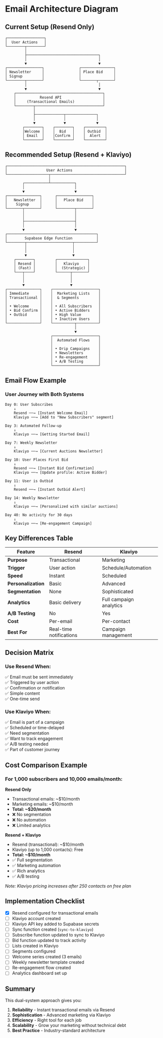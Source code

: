 # Email Architecture Diagram

## Current Setup (Resend Only)

```
┌─────────────────┐
│  User Actions   │
└────────┬────────┘
         │
         ├─────────────────────────────────┐
         │                                 │
         ▼                                 ▼
┌────────────────┐                ┌───────────────┐
│ Newsletter     │                │ Place Bid     │
│ Signup         │                │               │
└────────┬───────┘                └───────┬───────┘
         │                                 │
         ▼                                 ▼
    ┌────────────────────────────────────────┐
    │           Resend API                   │
    │     (Transactional Emails)             │
    └────────┬───────────────────────────────┘
             │
             ├─────────────┬──────────────┐
             │             │              │
             ▼             ▼              ▼
        ┌────────┐    ┌────────┐    ┌─────────┐
        │Welcome │    │  Bid   │    │ Outbid  │
        │ Email  │    │Confirm │    │  Alert  │
        └────────┘    └────────┘    └─────────┘
```

## Recommended Setup (Resend + Klaviyo)

```
┌──────────────────────────────────────────────────────┐
│                  User Actions                        │
└───────────────────┬──────────────────────────────────┘
                    │
        ┌───────────┴───────────┐
        │                       │
        ▼                       ▼
┌───────────────┐      ┌────────────────┐
│   Newsletter  │      │   Place Bid    │
│    Signup     │      │                │
└───────┬───────┘      └────────┬───────┘
        │                       │
        │                       │
        ├───────────────────────┤
        │                       │
        ▼                       ▼
┌─────────────────────────────────────────┐
│        Supabase Edge Function           │
└────────┬─────────────────────┬──────────┘
         │                     │
         │                     │
         ▼                     ▼
    ┌────────┐         ┌──────────────┐
    │ Resend │         │   Klaviyo    │
    │ (Fast) │         │  (Strategic) │
    └───┬────┘         └──────┬───────┘
        │                     │
        │                     │
        ▼                     ▼
┌───────────────┐    ┌─────────────────────┐
│ Immediate     │    │  Marketing Lists    │
│ Transactional │    │  & Segments         │
│               │    │                     │
│ • Welcome     │    │ • All Subscribers   │
│ • Bid Confirm │    │ • Active Bidders    │
│ • Outbid      │    │ • High Value        │
│               │    │ • Inactive Users    │
└───────────────┘    └──────────┬──────────┘
                                │
                                ▼
                     ┌─────────────────────┐
                     │  Automated Flows    │
                     │                     │
                     │ • Drip Campaigns    │
                     │ • Newsletters       │
                     │ • Re-engagement     │
                     │ • A/B Testing       │
                     └─────────────────────┘
```

## Email Flow Example

### User Journey with Both Systems

```
Day 0: User Subscribes
    ↓
    Resend ──→ [Instant Welcome Email]
    Klaviyo ──→ [Add to "New Subscribers" segment]
    
Day 3: Automated Follow-up
    ↓
    Klaviyo ──→ [Getting Started Email]
    
Day 7: Weekly Newsletter
    ↓
    Klaviyo ──→ [Current Auctions Newsletter]
    
Day 10: User Places First Bid
    ↓
    Resend ──→ [Instant Bid Confirmation]
    Klaviyo ──→ [Update profile: Active Bidder]
    
Day 11: User is Outbid
    ↓
    Resend ──→ [Instant Outbid Alert]
    
Day 14: Weekly Newsletter
    ↓
    Klaviyo ──→ [Personalized with similar auctions]
    
Day 40: No activity for 30 days
    ↓
    Klaviyo ──→ [Re-engagement Campaign]
```

## Key Differences Table

| Feature | Resend | Klaviyo |
|---------|--------|---------|
| **Purpose** | Transactional | Marketing |
| **Trigger** | User action | Schedule/Automation |
| **Speed** | Instant | Scheduled |
| **Personalization** | Basic | Advanced |
| **Segmentation** | None | Sophisticated |
| **Analytics** | Basic delivery | Full campaign analytics |
| **A/B Testing** | No | Yes |
| **Cost** | Per-email | Per-contact |
| **Best For** | Real-time notifications | Campaign management |

## Decision Matrix

### Use Resend When:
✅ Email must be sent immediately  
✅ Triggered by user action  
✅ Confirmation or notification  
✅ Simple content  
✅ One-time send  

### Use Klaviyo When:
✅ Email is part of a campaign  
✅ Scheduled or time-delayed  
✅ Need segmentation  
✅ Want to track engagement  
✅ A/B testing needed  
✅ Part of customer journey  

## Cost Comparison Example

### For 1,000 subscribers and 10,000 emails/month:

**Resend Only**
- Transactional emails: ~$10/month
- Marketing emails: ~$10/month
- **Total: ~$20/month**
- ❌ No segmentation
- ❌ No automation
- ❌ Limited analytics

**Resend + Klaviyo**
- Resend (transactional): ~$10/month
- Klaviyo (up to 1,000 contacts): Free
- **Total: ~$10/month**
- ✅ Full segmentation
- ✅ Marketing automation
- ✅ Rich analytics
- ✅ A/B testing

*Note: Klaviyo pricing increases after 250 contacts on free plan*

## Implementation Checklist

- [x] Resend configured for transactional emails
- [ ] Klaviyo account created
- [ ] Klaviyo API key added to Supabase secrets
- [ ] Sync function created (`sync-to-klaviyo`)
- [ ] Subscribe function updated to sync to Klaviyo
- [ ] Bid function updated to track activity
- [ ] Lists created in Klaviyo
- [ ] Segments configured
- [ ] Welcome series created (3 emails)
- [ ] Weekly newsletter template created
- [ ] Re-engagement flow created
- [ ] Analytics dashboard set up

## Summary

This dual-system approach gives you:
1. **Reliability** - Instant transactional emails via Resend
2. **Sophistication** - Advanced marketing via Klaviyo
3. **Efficiency** - Right tool for each job
4. **Scalability** - Grow your marketing without technical debt
5. **Best Practice** - Industry-standard architecture
